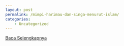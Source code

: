 ```yaml
---
layout: post
permalink: /mimpi-harimau-dan-singa-menurut-islam/
categories:
    - Uncategorized
---
```


[Baca Selengkapnya](/08)